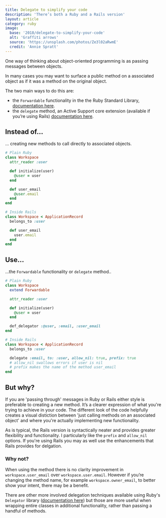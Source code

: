 ```yaml
---
title: Delegate to simplify your code
description: 'There’s both a Ruby and a Rails version'
layout: article
category: ruby
image:
  base: '2018/delegate-to-simplify-your-code'
  alt: 'Graffiti arrows'
  source: 'https://unsplash.com/photos/Ze3l02aRwmE'
  credit: 'Annie Spratt'
---
```


One way of thinking about object-oriented programming is as passing messages between objects.

In many cases you may want to surface a public method on a associated object as if it was a method on the original object.

The two main ways to do this are:

 * the `Forwardable` functionality in the the Ruby Standard Library, [documentation here](https://ruby-doc.org/stdlib-2.5.1/libdoc/forwardable/rdoc/Forwardable.html#method-i-def_delegator).
 * the `delegate` method, an Active Support core extension (available if you’re using Rails) [documentation here](https://github.com/rails/rails/blob/master/activesupport/lib/active_support/core_ext/module/delegation.rb).

## Instead of…

... creating new methods to call directly to associated objects.

```ruby
# Plain Ruby
class Workspace
  attr_reader :user

  def initialize(user)
    @user = user
  end

  def user_email
    @user.email
  end
end

# Inside Rails
class Workspace < ApplicationRecord
  belongs_to :user

  def user_email
    user.email
  end
end
```


## Use…

...the `Forwardable` functionality or `delegate` method..

```ruby
# Plain Ruby
class Workspace
  extend Forwardable

  attr_reader :user

  def initialize(user)
    @user = user
  end

  def_delegator :@user, :email, :user_email
end

# Inside Rails
class Workspace < ApplicationRecord
  belongs_to :user

  delegate :email, to: :user, allow_nil: true, prefix: true
  # allow_nil swallows errors if user is nil
  # prefix makes the name of the method user_email
end
```

## But why?

If you are 'passing through' messages in Ruby or Rails either style is preferable to creating a new method. It’s a clearer expression of what you're trying to achieve in your code. The different look of the code helpfully creates a visual distiction between 'just calling methods on an associated object' and where you're actually implementing new functionality.

As is typical, the Rails version is syntactically neater and provides greater flexibility and functionality. I particularly like the `prefix` and `allow_nil` options. If you're using Rails you may as well use the enhancements that Rails provides for delgation.


### Why not?

When using the method there is no clarity improvement in `workspace.user_email` over `workspace.user.email`. However if you’re changing the method name, for example `workspace.owner_email`, to better show your intent, there may be a benefit.

There are other more involved delegation techniques available using Ruby's `Delegator` library ([documentation here](https://ruby-doc.org/stdlib-2.5.1/libdoc/delegate/rdoc/Delegator.html)) but those are more useful when wrapping entire classes in additional functionality, rather than passing a handful of methods.
